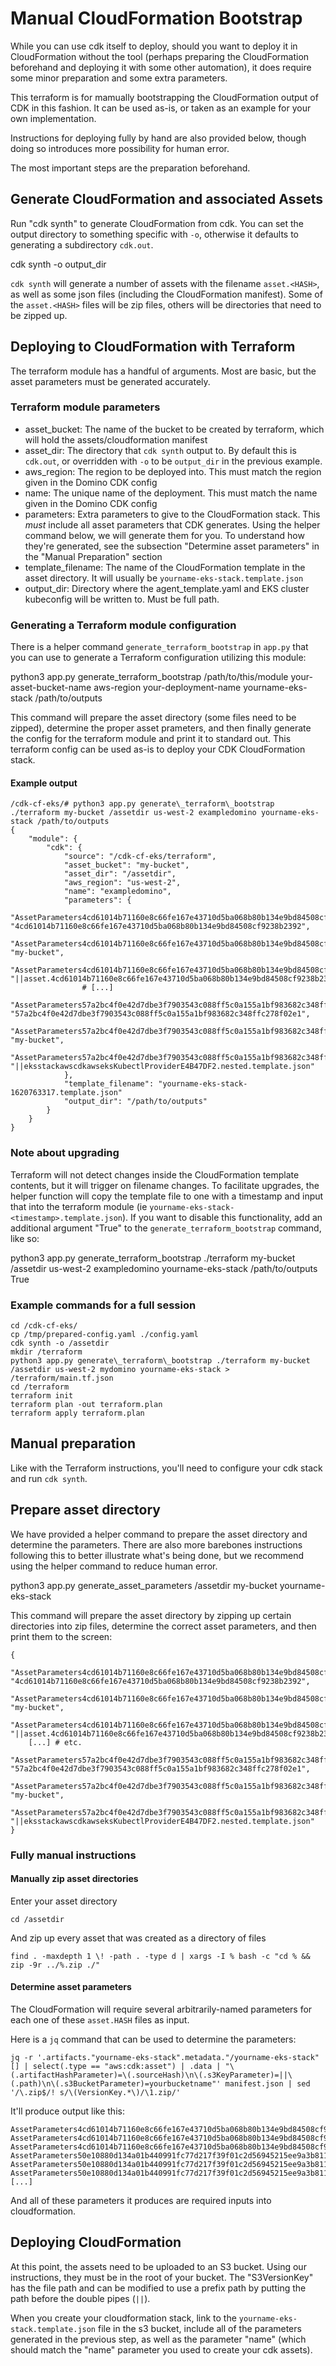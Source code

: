 
# Manual CloudFormation Bootstrap

While you can use cdk itself to deploy, should you want to deploy it in
CloudFormation without the tool (perhaps preparing the CloudFormation
beforehand and deploying it with some other automation), it does require
some minor preparation and some extra parameters.

This terraform is for mamually bootstrapping the CloudFormation output of CDK
in this fashion. It can be used as-is, or taken as an example for your own
implementation.

Instructions for deploying fully by hand are also provided below, though doing
so introduces more possibility for human error.

The most important steps are the preparation beforehand.

## Generate CloudFormation and associated Assets

Run "cdk synth" to generate CloudFormation from cdk. You can set the output directory to something specific with `-o`, otherwise it defaults to generating a subdirectory `cdk.out`.

 cdk synth -o output\_dir

`cdk synth` will generate a number of assets with the filename `asset.<HASH>`, as well as some json files (including the CloudFormation manifest). Some of the `asset.<HASH>` files will be zip files, others will be directories that need to be zipped up.

## Deploying to CloudFormation with Terraform

The terraform module has a handful of arguments. Most are basic, but the asset parameters must be generated accurately.

### Terraform module parameters

* asset\_bucket: The name of the bucket to be created by terraform, which will hold the assets/cloudformation manifest
* asset\_dir: The directory that `cdk synth` output to. By default this is `cdk.out`, or overridden with `-o` to be `output_dir` in the previous example.
* aws\_region: The region to be deployed into. This must match the region given in the Domino CDK config
* name: The unique name of the deployment. This must match the name given in the Domino CDK config
* parameters: Extra parameters to give to the CloudFormation stack. This *must* include all asset parameters that CDK generates. Using the helper command below, we will generate them for you. To understand how they're generated, see the subsection "Determine asset parameters" in the "Manual Preparation" section
* template\_filename: The name of the CloudFormation template in the asset directory. It will usually be `yourname-eks-stack.template.json`
* output\_dir: Directory where the agent\_template.yaml and EKS cluster kubeconfig will be written to. Must be full path.

### Generating a Terraform module configuration

There is a helper command `generate_terraform_bootstrap` in `app.py` that you can use to generate a Terraform configuration utilizing this module:

 python3 app.py generate\_terraform\_bootstrap /path/to/this/module your-asset-bucket-name aws-region your-deployment-name yourname-eks-stack /path/to/outputs

This command will prepare the asset directory (some files need to be zipped), determine the proper asset prameters, and then finally generate the config for the terraform module and print it to standard out. This terraform config can be used as-is to deploy your CDK CloudFormation stack.

#### Example output

    /cdk-cf-eks/# python3 app.py generate\_terraform\_bootstrap ./terraform my-bucket /assetdir us-west-2 exampledomino yourname-eks-stack /path/to/outputs
    {
        "module": {
            "cdk": {
                "source": "/cdk-cf-eks/terraform",
                "asset_bucket": "my-bucket",
                "asset_dir": "/assetdir",
                "aws_region": "us-west-2",
                "name": "exampledomino",
                "parameters": {
                    "AssetParameters4cd61014b71160e8c66fe167e43710d5ba068b80b134e9bd84508cf9238b2392ArtifactHashE56CD69A": "4cd61014b71160e8c66fe167e43710d5ba068b80b134e9bd84508cf9238b2392",
                    "AssetParameters4cd61014b71160e8c66fe167e43710d5ba068b80b134e9bd84508cf9238b2392S3BucketBF7A7F3F": "my-bucket",
                    "AssetParameters4cd61014b71160e8c66fe167e43710d5ba068b80b134e9bd84508cf9238b2392S3VersionKeyFAF93626": "||asset.4cd61014b71160e8c66fe167e43710d5ba068b80b134e9bd84508cf9238b2392.zip",
                    # [...]
                    "AssetParameters57a2bc4f0e42d7dbe3f7903543c088ff5c0a155a1bf983682c348ffc278f02e1ArtifactHash122F010D": "57a2bc4f0e42d7dbe3f7903543c088ff5c0a155a1bf983682c348ffc278f02e1",
                    "AssetParameters57a2bc4f0e42d7dbe3f7903543c088ff5c0a155a1bf983682c348ffc278f02e1S3Bucket4D55F912": "my-bucket",
                    "AssetParameters57a2bc4f0e42d7dbe3f7903543c088ff5c0a155a1bf983682c348ffc278f02e1S3VersionKey6E4430B5": "||eksstackawscdkawseksKubectlProviderE4B47DF2.nested.template.json"
                },
                "template_filename": "yourname-eks-stack-1620763317.template.json"
                "output_dir": "/path/to/outputs"
            }
        }
    }

### Note about upgrading

Terraform will not detect changes inside the CloudFormation template contents, but it will trigger on filename changes. To facilitate upgrades, the helper function will copy the template file to one with a timestamp and input that into the terraform module (ie `yourname-eks-stack-<timestamp>.template.json`). If you want to disable this functionality, add an additional argument "True" to the `generate_terraform_bootstrap` command, like so:

 python3 app.py generate\_terraform\_bootstrap ./terraform my-bucket /assetdir us-west-2 exampledomino yourname-eks-stack /path/to/outputs True

### Example commands for a full session

    cd /cdk-cf-eks/
    cp /tmp/prepared-config.yaml ./config.yaml
    cdk synth -o /assetdir
    mkdir /terraform
    python3 app.py generate\_terraform\_bootstrap ./terraform my-bucket /assetdir us-west-2 mydomino yourname-eks-stack > /terraform/main.tf.json
    cd /terraform
    terraform init
    terraform plan -out terraform.plan
    terraform apply terraform.plan

## Manual preparation

Like with the Terraform instructions, you'll need to configure your cdk stack and run `cdk synth`.

## Prepare asset directory

We have provided a helper command to prepare the asset directory and determine the parameters. There are also more barebones instructions following this to better illustrate what's being done, but we recommend using the helper command to reduce human error.

 python3 app.py generate\_asset\_parameters /assetdir my-bucket yourname-eks-stack

This command will prepare the asset directory by zipping up certain directories into zip files, determine the correct asset parameters, and then print them to the screen:

    {
        "AssetParameters4cd61014b71160e8c66fe167e43710d5ba068b80b134e9bd84508cf9238b2392ArtifactHashE56CD69A": "4cd61014b71160e8c66fe167e43710d5ba068b80b134e9bd84508cf9238b2392",
        "AssetParameters4cd61014b71160e8c66fe167e43710d5ba068b80b134e9bd84508cf9238b2392S3BucketBF7A7F3F": "my-bucket",
        "AssetParameters4cd61014b71160e8c66fe167e43710d5ba068b80b134e9bd84508cf9238b2392S3VersionKeyFAF93626": "||asset.4cd61014b71160e8c66fe167e43710d5ba068b80b134e9bd84508cf9238b2392.zip",
        [...] # etc.
        "AssetParameters57a2bc4f0e42d7dbe3f7903543c088ff5c0a155a1bf983682c348ffc278f02e1ArtifactHash122F010D": "57a2bc4f0e42d7dbe3f7903543c088ff5c0a155a1bf983682c348ffc278f02e1",
        "AssetParameters57a2bc4f0e42d7dbe3f7903543c088ff5c0a155a1bf983682c348ffc278f02e1S3Bucket4D55F912": "my-bucket",
        "AssetParameters57a2bc4f0e42d7dbe3f7903543c088ff5c0a155a1bf983682c348ffc278f02e1S3VersionKey6E4430B5": "||eksstackawscdkawseksKubectlProviderE4B47DF2.nested.template.json"
    }

### Fully manual instructions

#### Manually zip asset directories

Enter your asset directory

    cd /assetdir

And zip up every asset that was created as a directory of files

    find . -maxdepth 1 \! -path . -type d | xargs -I % bash -c "cd % && zip -9r ../%.zip ./"

#### Determine asset parameters

The CloudFormation will require several arbitrarily-named parameters for each one of these `asset.HASH` files as input.

Here is a `jq` command that can be used to determine the parameters:

    jq -r '.artifacts."yourname-eks-stack".metadata."/yourname-eks-stack"[] | select(.type == "aws:cdk:asset") | .data | "\(.artifactHashParameter)=\(.sourceHash)\n\(.s3KeyParameter)=||\(.path)\n\(.s3BucketParameter)=yourbucketname"' manifest.json | sed '/\.zip$/! s/\(VersionKey.*\)/\1.zip/'

It'll produce output like this:

    AssetParameters4cd61014b71160e8c66fe167e43710d5ba068b80b134e9bd84508cf9238b2392ArtifactHashE56CD69A=4cd61014b71160e8c66fe167e43710d5ba068b80b134e9bd84508cf9238b2392
    AssetParameters4cd61014b71160e8c66fe167e43710d5ba068b80b134e9bd84508cf9238b2392S3VersionKeyFAF93626=||asset.4cd61014b71160e8c66fe167e43710d5ba068b80b134e9bd84508cf9238b2392
    AssetParameters4cd61014b71160e8c66fe167e43710d5ba068b80b134e9bd84508cf9238b2392S3BucketBF7A7F3F=yourbucketname
    AssetParameters50e10880d134a01b440991fc77d217f39f01c2d56945215ee9a3b81187c6f3b1ArtifactHash32F5D823=50e10880d134a01b440991fc77d217f39f01c2d56945215ee9a3b81187c6f3b1
    AssetParameters50e10880d134a01b440991fc77d217f39f01c2d56945215ee9a3b81187c6f3b1S3VersionKey85C003F9=||asset.50e10880d134a01b440991fc77d217f39f01c2d56945215ee9a3b81187c6f3b1
    AssetParameters50e10880d134a01b440991fc77d217f39f01c2d56945215ee9a3b81187c6f3b1S3Bucket36C546E0=yourbucketname
    [...]

And all of these parameters it produces are required inputs into cloudformation.

## Deploying CloudFormation

At this point, the assets need to be uploaded to an S3 bucket. Using our instructions, they must be in the root of your bucket. The "S3VersionKey" has the file path and can be modified to use a prefix path by putting the path before the double pipes (`||`).

When you create your cloudformation stack, link to the `yourname-eks-stack.template.json` file in the s3 bucket, include all of the parameters generated in the previous step, as well as the parameter "name" (which should match the "name" parameter you used to create your cdk assets).
